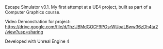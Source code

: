 Escape Simulator v0.1. My first attempt at a UE4 project, built as part of a Computer Graphics course.

Video Demonstration for project: https://drive.google.com/file/d/1hzUBMdGOCF9POsrWUoaLBww36zDh4ta2/view?usp=sharing

Developed with Unreal Engine 4
